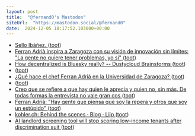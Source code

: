 ```yaml
---
layout: post
title:  "@fernand0's Mastodon"
siteUrl:  "https://mastodon.social/@fernand0"
date:  2024-12-05 18:17:52.103000+00:00
---
```

*  [Sello Ibáñez. ](https://avecesunafoto.wordpress.com/2024/12/05/sello-ibanez) ([toot](https://mastodon.social/@fernand0/113601588238310435))
*  [Ferran Adrià inspira a Zaragoza con su visión de innovación sin límites: "La gente no quiere tener problemas, yo si" ](https://www.elespanol.com/aragon/cultura/20241125/ferran-adria-inspira-zaragoza-vision-innovacion-sin-limites-gente-no-quiere-tener-problemas/903910128_0.htm) ([toot](https://mastodon.social/@fernand0/113601580623319201))
*  [How decentralized is Bluesky really? -- Dustycloud Brainstorms ](https://dustycloud.org/blog/how-decentralized-is-bluesky) ([toot](https://mastodon.social/@fernand0/113601311599111256))
*  [ ](https://mastodon.eus/@luistxo) ([toot](https://mastodon.social/@fernand0/113601249474921072))
*  [¿Qué hace el chef Ferran Adriá en la Universidad de Zaragoza? ](https://www.hoyaragon.es/articulo/zaragoza/chef-ferran-adria-zaragoza-unizar/20241125171427080691.htm) ([toot](https://mastodon.social/@fernand0/113601187819847316))
*  [ ](https://mastodon.eus/@luistxo) ([toot](https://mastodon.social/@fernand0/113601031008867195))
*  [Creo que se refiere a que hay quien le aprecia y quien no, sin más. De todas formas la entrevista no vale gran cos ](https://mastodon.social/@fernand0/113601030143224273) ([toot](https://mastodon.social/@fernand0/113601030143224273))
*  [Ferran Adrià: &quot;Hay gente que piensa que soy la repera y otros que soy un estúpido&quot;  ](https://www.heraldo.es/noticias/gastronomia/2024/11/25/ferran-adria-gente-piensa-repera-otros-estupido-1780506.html) ([toot](https://mastodon.social/@fernand0/113600849490658533))
*  [kohler.ch: Behind the scenes · Blog · Liip ](https://www.liip.ch/en/blog/kohler-ch-behind-the-scene) ([toot](https://mastodon.social/@fernand0/113600114402412775))
*  [AI landlord screening tool will stop scoring low-income tenants after discrimination suit ](https://www.theverge.com/2024/11/20/24297692/ai-landlord-tool-saferent-low-income-tenants-discrimination-settlemen) ([toot](https://mastodon.social/@fernand0/113599914915712387))

